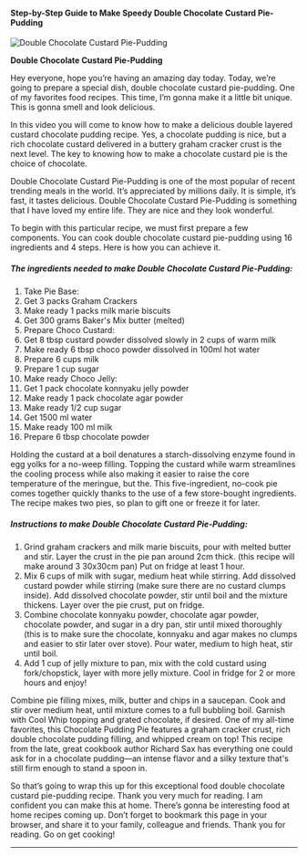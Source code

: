             

#### Step-by-Step Guide to Make Speedy Double Chocolate Custard Pie-Pudding

![Double Chocolate Custard Pie-Pudding](https://img-global.cpcdn.com/recipes/a95cdeac78d737b6/751x532cq70/double-chocolate-custard-pie-pudding-recipe-main-photo.jpg)

**Double Chocolate Custard Pie-Pudding**

Hey everyone, hope you’re having an amazing day today. Today, we’re going to prepare a special dish, double chocolate custard pie-pudding. One of my favorites food recipes. This time, I’m gonna make it a little bit unique. This is gonna smell and look delicious.

In this video you will come to know how to make a delicious double layered custard chocolate pudding recipe. Yes, a chocolate pudding is nice, but a rich chocolate custard delivered in a buttery graham cracker crust is the next level. The key to knowing how to make a chocolate custard pie is the choice of chocolate.

Double Chocolate Custard Pie-Pudding is one of the most popular of recent trending meals in the world. It’s appreciated by millions daily. It is simple, it’s fast, it tastes delicious. Double Chocolate Custard Pie-Pudding is something that I have loved my entire life. They are nice and they look wonderful.

To begin with this particular recipe, we must first prepare a few components. You can cook double chocolate custard pie-pudding using 16 ingredients and 4 steps. Here is how you can achieve it.

##### The ingredients needed to make Double Chocolate Custard Pie-Pudding:

1.  Take Pie Base:
2.  Get 3 packs Graham Crackers
3.  Make ready 1 packs milk marie biscuits
4.  Get 300 grams Baker's Mix butter (melted)
5.  Prepare Choco Custard:
6.  Get 8 tbsp custard powder dissolved slowly in 2 cups of warm milk
7.  Make ready 6 tbsp choco powder dissolved in 100ml hot water
8.  Prepare 6 cups milk
9.  Prepare 1 cup sugar
10.  Make ready Choco Jelly:
11.  Get 1 pack chocolate konnyaku jelly powder
12.  Make ready 1 pack chocolate agar powder
13.  Make ready 1/2 cup sugar
14.  Get 1500 ml water
15.  Make ready 100 ml milk
16.  Prepare 6 tbsp chocolate powder

Holding the custard at a boil denatures a starch-dissolving enzyme found in egg yolks for a no-weep filling. Topping the custard while warm streamlines the cooling process while also making it easier to raise the core temperature of the meringue, but the. This five-ingredient, no-cook pie comes together quickly thanks to the use of a few store-bought ingredients. The recipe makes two pies, so plan to gift one or freeze it for later.

##### Instructions to make Double Chocolate Custard Pie-Pudding:

1.  Grind graham crackers and milk marie biscuits, pour with melted butter and stir. Layer the crust in the pie pan around 2cm thick. (this recipe will make around 3 30x30cm pan) Put on fridge at least 1 hour.
2.  Mix 6 cups of milk with sugar, medium heat while stirring. Add dissolved custard powder while stirring (make sure there are no custard clumps inside). Add dissolved chocolate powder, stir until boil and the mixture thickens. Layer over the pie crust, put on fridge.
3.  Combine chocolate konnyaku powder, chocolate agar powder, chocolate powder, and sugar in a dry pan, stir until mixed thoroughly (this is to make sure the chocolate, konnyaku and agar makes no clumps and easier to stir later over stove). Pour water, medium to high heat, stir until boil.
4.  Add 1 cup of jelly mixture to pan, mix with the cold custard using fork/chopstick, layer with more jelly mixture. Cool in fridge for 2 or more hours and enjoy!

Combine pie filling mixes, milk, butter and chips in a saucepan. Cook and stir over medium heat, until mixture comes to a full bubbling boil. Garnish with Cool Whip topping and grated chocolate, if desired. One of my all-time favorites, this Chocolate Pudding Pie features a graham cracker crust, rich double chocolate pudding filling, and whipped cream on top! This recipe from the late, great cookbook author Richard Sax has everything one could ask for in a chocolate pudding—an intense flavor and a silky texture that's still firm enough to stand a spoon in.

So that’s going to wrap this up for this exceptional food double chocolate custard pie-pudding recipe. Thank you very much for reading. I am confident you can make this at home. There’s gonna be interesting food at home recipes coming up. Don’t forget to bookmark this page in your browser, and share it to your family, colleague and friends. Thank you for reading. Go on get cooking!

* * *